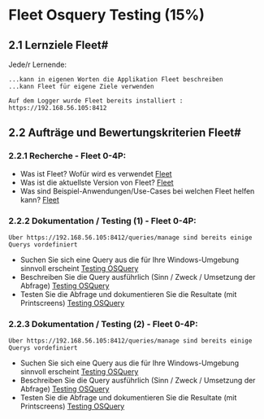 # Fleet Osquery Testing (15%)

## 2.1 Lernziele Fleet#

Jede/r Lernende:

    ...kann in eigenen Worten die Applikation Fleet beschreiben
    ...kann Fleet für eigene Ziele verwenden

    Auf dem Logger wurde Fleet bereits installiert : https://192.168.56.105:8412

## 2.2 Aufträge und Bewertungskriterien Fleet#

### 2.2.1 Recherche - Fleet 0-4P:

- Was ist Fleet? Wofür wird es verwendet [Fleet](tech_daten/fleet_p1.md)
- Was ist die aktuellste Version von Fleet? [Fleet](tech_daten/fleet_p1.md)
- Was sind Beispiel-Anwendungen/Use-Cases bei welchen Fleet helfen kann? [Fleet](tech_daten/fleet_p1.md)

### 2.2.2 Dokumentation / Testing (1) - Fleet 0-4P:

    Über https://192.168.56.105:8412/queries/manage sind bereits einige Querys vordefiniert

- Suchen Sie sich eine Query aus die für Ihre Windows-Umgebung sinnvoll erscheint [Testing OSQuery](tech_daten/testingOSquery_P4.md)
- Beschreiben Sie die Query ausführlich (Sinn / Zweck / Umsetzung der Abfrage) [Testing OSQuery](tech_daten/testingOSquery_P4.md)
- Testen Sie die Abfrage und dokumentieren Sie die Resultate (mit Printscreens) [Testing OSQuery](tech_daten/testingOSquery_P4.md)

### 2.2.3 Dokumentation / Testing (2) - Fleet 0-4P:

    Über https://192.168.56.105:8412/queries/manage sind bereits einige Querys vordefiniert

- Suchen Sie sich eine Query aus die für Ihre Windows-Umgebung sinnvoll erscheint [Testing OSQuery](tech_daten/osQueryTesten.md)
- Beschreiben Sie die Query ausführlich (Sinn / Zweck / Umsetzung der Abfrage) [Testing OSQuery](tech_daten/osQueryTesten.md)
- Testen Sie die Abfrage und dokumentieren Sie die Resultate (mit Printscreens) [Testing OSQuery](tech_daten/osQueryTesten.md)
